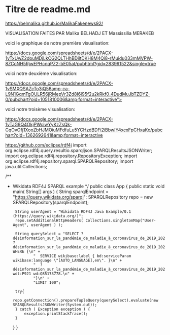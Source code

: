 # Titre de readme.md

https://belmalika.github.io/MalikaFakenews92/

VISUALISATION FAITES PAR Malika BELHADJ ET Massissilia MERAKEB

voici le graphique de notre première visualisation: 

https://docs.google.com/spreadsheets/d/e/2PACX-1vTxUwZ2douMDjLkCG2QLTHhBDiltDKH8M4Qi8-rMuidu033mMVPW-8ZCoNH5RjwEPHcnqPZ2-bE05at/pubhtml?gid=283991522&single=true

voici notre deuxième visualisation: 

https://docs.google.com/spreadsheets/d/e/2PACX-1vSMXQSAZcTo3jQ56amp-ca-L9N1GqmTgOULR56jRMepVr3Zd8I6l95f2u2kRkf0_4DudMuJbTZDYZ-0/pubchart?oid=1051810006&amp;format=interactive">

voici notre troisème visualisation: 

https://docs.google.com/spreadsheets/d/e/2PACX-1vTJG9Q4OkjPWciwYyKzZsQk-CqOvOfj1XooZbHJMOiuMFdfuLu5YCHzdBDFi2iBbwIY4xcxFpCHxaKo/pubchart?oid=1362692641&amp;format=interactive

https://github.com/eclipse/rdf4j
import org.eclipse.rdf4j.query.resultio.sparqljson.SPARQLResultsJSONWriter;
import org.eclipse.rdf4j.repository.RepositoryException;
import org.eclipse.rdf4j.repository.sparql.SPARQLRepository;
import java.util.Collections;

/**
 * Wikidata RDF4J SPARQL example
 */
public class App
{
    public static void main( String[] args )
    {
        String sparqlEndpoint = "https://query.wikidata.org/sparql";
        SPARQLRepository repo = new SPARQLRepository(sparqlEndpoint);

        String userAgent = "Wikidata RDF4J Java Example/0.1 (https://query.wikidata.org/)";
        repo.setAdditionalHttpHeaders( Collections.singletonMap("User-Agent", userAgent ) );

        String querySelect = "SELECT ?désinformation_sur_la_pandémie_de_maladie_à_coronavirus_de_2019_2020 ?désinformation_sur_la_pandémie_de_maladie_à_coronavirus_de_2019_2020Label WHERE {\n" +
                "  SERVICE wikibase:label { bd:serviceParam wikibase:language \"[AUTO_LANGUAGE],en\". }\n" +
                "  ?désinformation_sur_la_pandémie_de_maladie_à_coronavirus_de_2019_2020 wdt:P921 wd:Q85173778.\n" +
                "}\n" +
                "LIMIT 100";

        try{
            repo.getConnection().prepareTupleQuery(querySelect).evaluate(new SPARQLResultsJSONWriter(System.out));
        } catch ( Exception exception ) {
            exception.printStackTrace();
        }

    }
}


